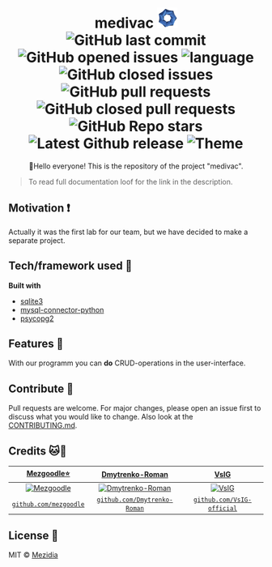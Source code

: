 <h1 id="project-title" align="center">
  medivac <img alt="logo" width="40" height="40" src="https://raw.githubusercontent.com/mezgoodle/images/master/MezidiaLogoTransparent.png" /><br>
  <img alt="GitHub last commit" src="https://img.shields.io/github/last-commit/mezidia/medivac.svg?style=flat-square&logo=github&logoColor=white">
  <img alt="GitHub opened issues" src="https://img.shields.io/badge/language-python-brightgreen?style=flat-square" />
  <img alt="language" src="https://img.shields.io/github/issues/mezidia/medivac?style=flat-square" />
  <img alt="GitHub closed issues" src="https://img.shields.io/github/issues-closed/mezidia/medivac?style=flat-square" />
  <img alt="GitHub pull requests" src="https://img.shields.io/github/issues-pr/mezidia/medivac?style=flat-square" />
  <img alt="GitHub closed pull requests" src="https://img.shields.io/github/issues-pr-closed/mezidia/medivac?style=flat-square" />
  <img alt="GitHub Repo stars" src="https://img.shields.io/github/stars/mezidia/medivac?style=flat-square" />
  <img alt="Latest Github release" src="https://img.shields.io/github/release/mezidia/medivac?style=flat-square" />
  <img alt="Theme" src="https://img.shields.io/badge/Theme-Databases-brightgreen?style=flat-square" />
</h1>

<p align="center">
🌟Hello everyone! This is the repository of the project "medivac".
</p>

> To read full documentation loof for the link in the description.

## Motivation :exclamation:

Actually it was the first lab for our team, but we have decided to make a separate project.

## Tech/framework used :wrench:

**Built with**

- [sqlite3](https://docs.python.org/3/library/sqlite3.html)
- [mysql-connector-python](https://dev.mysql.com/doc/connector-python/en/)
- [psycopg2](https://pypi.org/project/psycopg2/)

## Features :muscle:

With our programm you can **do** CRUD-operations in the user-interface.

## Contribute :running:

Pull requests are welcome. For major changes, please open an issue first to discuss what you would like to change. Also look at the [CONTRIBUTING.md](https://github.com/mezidia/medivac/blob/main/CONTRIBUTING.md).

## Credits :cat::handshake:

| <a href="https://github.com/mezgoodle" target="_blank">**Mezgoodle⭐️**</a> | <a href="https://github.com/Dmytrenko-Roman" target="_blank">**Dmytrenko-Roman**</a> | <a href="https://github.com/VsIG-official" target="_blank">**VsIG**</a> |
| :---: |:---:| :---: |
| [![Mezgoodle](https://avatars.githubusercontent.com/u/41520940?s=400&u=530e013f3714e81792fc6b99399c7a6eda6ea63d&v=4)](https://github.com/mezgoodle) | [![Dmytrenko-Roman](https://avatars.githubusercontent.com/u/54878089?s=400&u=075796965fc5db27cc5b6b179b9325bf312ce0b9&v=4)](https://github.com/Dmytrenko-Roman) | [![VsIG](https://avatars0.githubusercontent.com/u/50269023?s=400&u=522283a8fce57866b73427f94a742fb83e0b1b40&v=4)](https://github.com/VsIG-official)  |
| <a href="https://github.com/mezgoodle" target="_blank">`github.com/mezgoodle`</a> | <a href="https://github.com/Dmytrenko-Roman" target="_blank">`github.com/Dmytrenko-Roman`</a> | <a href="https://github.com/VsIG-official" target="_blank">`github.com/VsIG-official`</a> |

## License :bookmark:

MIT © [Mezidia](https://github.com/mezidia)
